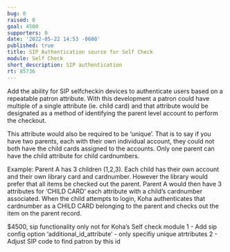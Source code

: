 ```yaml
---
bug: 0
raised: 0
goal: 4500
supporters: 0
date: '2022-05-22 14:53 -0600'
published: true
title: SIP Authentication source for Self Check
module: Self Check
short_description: SIP authentication
rt: 85736
---
```

Add the ability for SIP selfcheckin devices to authenticate users based on a repeatable patron attribute. With this development a patron could have multiple of a single attribute (ie. child card) and that attribute would be designated as a method of identifying the parent level account to perform the checkout.

This attribute would also be required to be ‘unique’. That is to say if you have two parents, each with their own individual account, they could not both have the child cards assigned to the accounts. Only one parent can have the child attribute for child cardnumbers.

Example:
Parent A has 3 children (1,2,3). Each child has their own account and their own library card and cardnumber. However the library would prefer that all items be checked out the parent. Parent A would then have 3 attributes for ‘CHILD CARD’ each attribute with a child’s cardnumber associated. When the child attempts to login, Koha authenticates that cardnumber as a CHILD CARD belonging to the parent and checks out the item on the parent record.

$4500, sip functionality only not for Koha’s Self check module
1 - Add sip config option ‘additional_id_attribute’ - only specifiy unique atrtributes
2 - Adjust SIP code to find patron by this id
